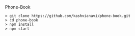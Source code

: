 Phone-Book
```
> git clone https://github.com/kashvianavi/phone-book.git
> cd phone-book
> npm install
> npm start
```

